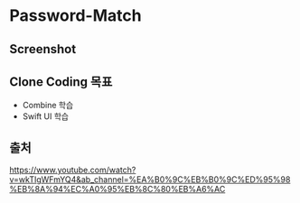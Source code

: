 # Password-Match

## Screenshot

## Clone Coding 목표
- Combine 학습
- Swift UI 학습

## 출처
https://www.youtube.com/watch?v=wkTIgWFmYQ4&ab_channel=%EA%B0%9C%EB%B0%9C%ED%95%98%EB%8A%94%EC%A0%95%EB%8C%80%EB%A6%AC